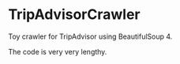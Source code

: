 TripAdvisorCrawler
==================

Toy crawler for TripAdvisor using BeautifulSoup 4.

The code is very very lengthy.
